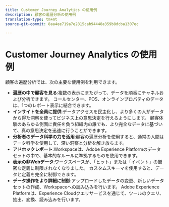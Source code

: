 ```yaml
---
title: Customer Journey Analytics の使用例
description: 顧客の遍歴分析の使用例
translation-type: tm+mt
source-git-commit: 8aa4ee719a7e2815cab94448a359b8dcba1307ec

---
```



# Customer Journey Analytics の使用例

顧客の遍歴分析では、次の主要な使用例を利用できます。

* **遍歴の中で顧客を見る**:複数の表示にまたがって、データを順番にチャネルおよび分析できます。 コールセンター、POS、オンラインプロパティのデータは、1つのレポート表示に結合できます。
* **インサイトを全員に提供**:データアクセスを民主化し、より多くの人がデータから得た洞察を使ってビジネス上の意思決定を行えるようにします。 顧客体験のあらゆる側面に責任を負う組織内の誰でも、より完全なデータに基づいて、真の意思決定を迅速に行うことができます。
* **分析者のデータ科学の力を活用**:顧客の遍歴分析を使用すると、通常の人間はデータ科学を使用して、深い洞察と分析を解き放ちます。
* **アドホックレポート**:Workspaceは、Adobe Experience Platformのデータセットの中で、基本的なルールに準拠するものを使用できます。
* **表示の非Webデータ**:ワークスペースが、「ヒット」または「イベント」の厳密な定義に制限されなくなりました。 カスタムスキーマを使用すると、データと定義を完全に制御できます。
* **データ操作をより詳細に制御**:アップロードしたデータの変更、新しいデータセットの作成、Workspaceへの読み込みを行います。 Adobe Experience Platformは、Experience Cloudクエリサービスを通じて、ツールのクエリ、抽出、変換、読み込みを行います。
